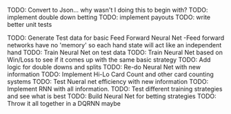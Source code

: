 TODO: Convert to Json... why wasn't I doing this to begin with?
TODO: implement double down betting
TODO: implement payouts
TODO: write better unit tests






TODO: Generate Test data for basic Feed Forward Neural Net
    -Feed forward networks have no 'memory' so each hand state
    will act like an independent hand
TODO: Train Neural Net on test data
TODO: Train Neural Net based on Win/Loss to see if it comes up with the same basic strategy
TODO: Add logic for double downs and splits
TODO: Re-do Neural Net with new information
TODO: Implement Hi-Lo Card Count and other card counting systems
TODO: Test Nueral net efficiency with new information
TODO: Implement RNN with all information.
TODO: Test different training strategies and see what is best
TODO: Build Neural Net for betting strategies
TODO: Throw it all together in a DQRNN maybe
